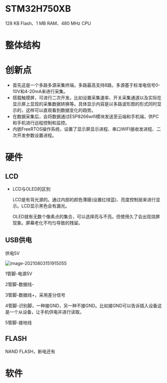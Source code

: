# STM32H750XB

128 KB Flash、1 MB RAM、480 MHz CPU

# 整体结构

# 创新点

+ 首先这是一个多路多源采集终端，多路最高支持8路，多源基于标准电信号0-10V和4-20mA来进行采集。
+ 搭载触摸屏，可进行二次开发。比如设置采集速率、开关采集通道以及实际在显示屏上显现的采集数据转换等。具体显示内容是以多路波形图的形式同时显示的，这样可以直观看到数据变化的趋势。
+ 在数据采集后，会将数据通过ESP8266wifi模块发送至云端和手机端，供PC和手机进行远程控制和监控。
+ 内嵌FreeRTOS操作系统，设置了显示屏显示进程、串口WIFI接收发进程、二次开发参数设置进程。

# 硬件

## LCD

+ LCD与OLED的区别

  LCD是有背光源的。通过内部的颜色薄膜(设置红绿蓝)、亮度控制层来进行显示。LCD显示黑色会有漏光。

  OLED就有无数个像素点的集合，可以选择亮与不亮。但使用久了会出现烧屏现象。屏幕老化不均匀导致的残留。

## USB供电

供电5V

![image-20210803151915055](C:\Users\atenq\AppData\Roaming\Typora\typora-user-images\image-20210803151915055.png)

1管脚-电源5V

2管脚-数据线-

3管脚-数据线+，采用差分信号

4管脚-识别脚，一种接GND，另一种不接GND。比如接GND可以告诉插入设备这是一个从设备，让手机供电并进行读取。

5管脚-接地线

## FLASH

NAND FLASH，断电还有

# 软件

# 

